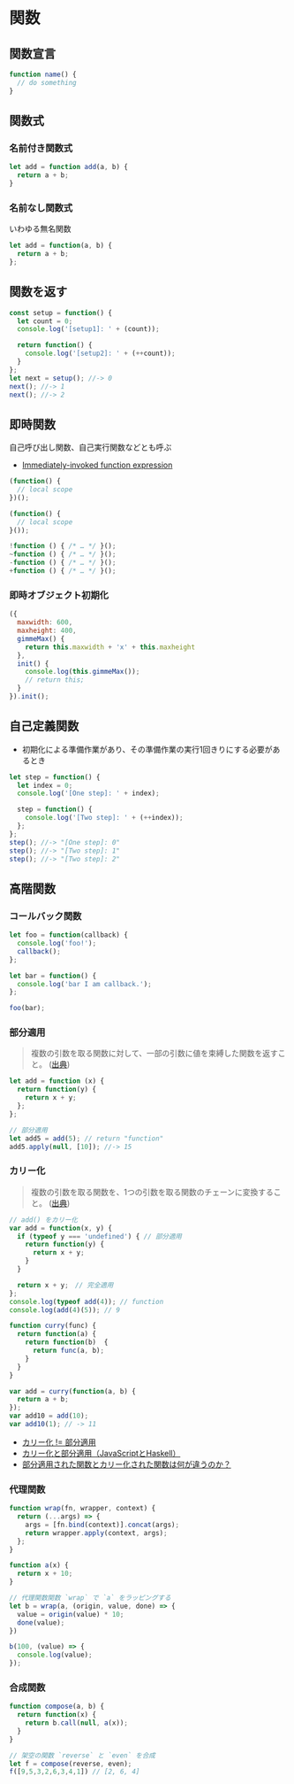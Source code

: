 # 関数
## 関数宣言
```js
function name() {
  // do something
}
```

## 関数式
### 名前付き関数式
```js
let add = function add(a, b) {
  return a + b;
}
```

### 名前なし関数式
いわゆる無名関数

```js
let add = function(a, b) {
  return a + b;
};
```

## 関数を返す
```js
const setup = function() {
  let count = 0;
  console.log('[setup1]: ' + (count));

  return function() {
    console.log('[setup2]: ' + (++count));
  }
};
let next = setup(); //-> 0
next(); //-> 1
next(); //-> 2
```

## 即時関数
自己呼び出し関数、自己実行関数などとも呼ぶ

- [Immediately-invoked function expression](https://en.wikipedia.org/wiki/Immediately-invoked_function_expression)

```js
(function() {
  // local scope
})();

(function() {
  // local scope
}());

!function () { /* … */ }();
~function () { /* … */ }();
-function () { /* … */ }();
+function () { /* … */ }();
```

### 即時オブジェクト初期化
```js
({
  maxwidth: 600,
  maxheight: 400,
  gimmeMax() {
    return this.maxwidth + 'x' + this.maxheight
  },
  init() {
    console.log(this.gimmeMax());
    // return this;
  }
}).init();
```

## 自己定義関数
- 初期化による準備作業があり、その準備作業の実行1回きりにする必要があるとき

```js
let step = function() {
  let index = 0;
  console.log('[One step]: ' + index);

  step = function() {
    console.log('[Two step]: ' + (++index));
  };
};
step(); //-> "[One step]: 0"
step(); //-> "[Two step]: 1"
step(); //-> "[Two step]: 2"
```

## 高階関数
### コールバック関数

```js
let foo = function(callback) {
  console.log('foo!');
  callback();
};

let bar = function() {
  console.log('bar I am callback.');
};

foo(bar);
```

### 部分適用
> 複数の引数を取る関数に対して、一部の引数に値を束縛した関数を返すこと。 
([出典](http://qiita.com/f81@github/items/e8bfab96b4be9e404840))

```js
let add = function (x) {
  return function(y) {
    return x + y;
  };
};

// 部分適用
let add5 = add(5); // return "function"
add5.apply(null, [10]); //-> 15
```

### カリー化
> 複数の引数を取る関数を、1つの引数を取る関数のチェーンに変換すること。
([出典](http://qiita.com/f81@github/items/e8bfab96b4be9e404840))

```js
// add() をカリー化
var add = function(x, y) {
  if (typeof y === 'undefined') { // 部分適用
    return function(y) {
      return x + y;
    }
  }

  return x + y;　// 完全適用
};
console.log(typeof add(4)); // function
console.log(add(4)(5)); // 9
```

```js
function curry(func) {
  return function(a) {
    return function(b)  {
      return func(a, b);
    }
  }
}

var add = curry(function(a, b) {
  return a + b;
});
var add10 = add(10);
var add10(1); // -> 11
```

- [カリー化 != 部分適用](http://kmizu.hatenablog.com/entry/20091216/1260969166)
- [カリー化と部分適用（JavaScriptとHaskell）](http://qiita.com/7shi/items/a0143daac77a205e7962)
- [部分適用された関数とカリー化された関数は何が違うのか？](http://qiita.com/t-mochizuki/items/4a5b1bd5c8dd7ccd6a92)


### 代理関数
```js
function wrap(fn, wrapper, context) {
  return (...args) => {
  	args = [fn.bind(context)].concat(args);
    return wrapper.apply(context, args);
  };
}

function a(x) {
  return x + 10;
}

// 代理関数関数 `wrap` で `a` をラッピングする
let b = wrap(a, (origin, value, done) => {
  value = origin(value) * 10;
  done(value);
})

b(100, (value) => {
  console.log(value);
});
```

### 合成関数

```js
function compose(a, b) {
  return function(x) {
    return b.call(null, a(x));
  }
}

// 架空の関数 `reverse` と `even` を合成
let f = compose(reverse, even);
f([9,5,3,2,6,3,4,1]) // [2, 6, 4]
```
